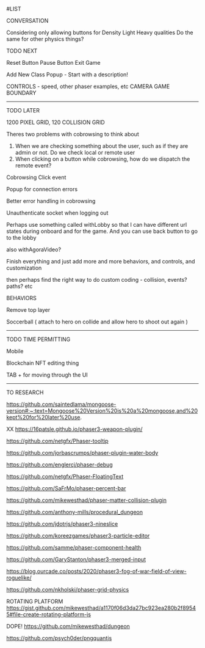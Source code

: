 #LIST

CONVERSATION

Considering only allowing buttons for Density
  Light Heavy qualities
  Do the same for other physics things?

TODO NEXT

Reset Button
Pause Button
Exit Game

Add New Class Popup - Start with a description!

CONTROLS - speed, other phaser examples, etc
CAMERA
GAME BOUNDARY

--------

TODO LATER

1200 PIXEL GRID, 120 COLLISION GRID

Theres two problems with cobrowsing to think about
1) When we are checking something about the user, such as if they are admin or not. Do we check local or remote user
2) When clicking on a button while cobrowsing, how do we dispatch the remote event?

Cobrowsing Click event

Popup for connection errors

Better error handling in cobrowsing

Unauthenticate socket when logging out

Perhaps use something called withLobby so that I can have different url states during onboard and for the game. And you can use back button to go to the lobby 

also withAgoraVideo?

Finish everything and just add more and more behaviors, and controls, and customization

then perhaps find the right way to do custom coding - collision, events? paths? etc

BEHAVIORS

Remove top layer

Soccerball ( attach to hero on collide and allow hero to shoot out again )

--------

TODO TIME PERMITTING

Mobile

Blockchain NFT editing thing

TAB + for moving through the UI

--------

TO RESEARCH

https://github.com/saintedlama/mongoose-version#:~:text=Mongoose%20Version%20is%20a%20mongoose,and%20kept%20for%20later%20use.

XX https://16patsle.github.io/phaser3-weapon-plugin/

https://github.com/netgfx/Phaser-tooltip

https://github.com/jorbascrumps/phaser-plugin-water-body

https://github.com/englercj/phaser-debug

https://github.com/netgfx/Phaser-FloatingText

https://github.com/SaFrMo/phaser-percent-bar

https://github.com/mikewesthad/phaser-matter-collision-plugin

https://github.com/anthony-mills/procedural_dungeon

https://github.com/jdotrjs/phaser3-nineslice

https://github.com/koreezgames/phaser3-particle-editor

https://github.com/samme/phaser-component-health

https://github.com/GaryStanton/phaser3-merged-input

https://blog.ourcade.co/posts/2020/phaser3-fog-of-war-field-of-view-roguelike/

https://github.com/nkholski/phaser-grid-physics

ROTATING PLATFORM
https://gist.github.com/mikewesthad/a1170f06d3da27bc923ea280b2f89545#file-create-rotating-platform-js

DOPE!
https://github.com/mikewesthad/dungeon

https://github.com/psych0der/pngquantjs